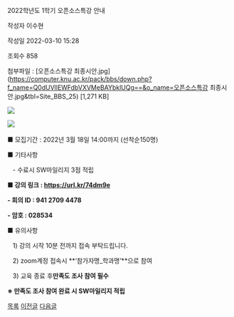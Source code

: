 
2022학년도 1학기 오픈소스특강 안내





작성자
이수현


작성일
2022-03-10 15:28


조회수
858


첨부파일 : [오픈소스특강 최종시안.jpg](https://computer.knu.ac.kr/pack/bbs/down.php?f_name=Q0dUVllEWFdbVXVMeBAYbklUQg==&o_name=오픈소스특강 최종시안.jpg&tbl=Site_BBS_25) [1,271 KB]


![](/pack/bbs/uploads/Site_BBS_25/120220310152849.jpg)  
  
﻿﻿﻿﻿﻿﻿﻿﻿![](https://computer.knu.ac.kr/_files/userfile/image20220310152826_qzswx.jpg)

■ 모집기간 : 2022년 3월 18일 14:00까지 (선착순150명)

  


■ 기타사항 

   - 수료시 SW마일리지 3점 적립

  


**■ 강의 링크 : https://url.kr/74dm9e**

**- 회의 ID : 941 2709 4478**

**- 암호 : 028534**

  


■ 유의사항

   1) 강의 시작 10분 전까지 접속 부탁드립니다.

   2) zoom계정 접속시 **‘참가자명\_학과명’**으로 참여

   3) 교육 종료 후**만족도 조사 참여 필수**

**※ 만족도 조사 참여 완료 시 SW마일리지 적립**







[목록](https://computer.knu.ac.kr/06_sub/02_sub.html?key=&keyfield=&category=&page=1&bbs_code=Site_BBS_25)
[이전글](https://computer.knu.ac.kr/06_sub/02_sub.html?bbs_cmd=view&page=1&key=&keyfield=&category=&no=3717&bbs_code=Site_BBS_25)
[다음글](https://computer.knu.ac.kr/06_sub/02_sub.html?bbs_cmd=view&page=1&key=&keyfield=&category=&no=3719&bbs_code=Site_BBS_25)

















 